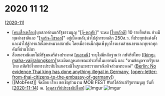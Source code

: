 # 2020 11 12

[[2020-11]]

- [[คนเสื้อเหลือง]]บุกสภาค้านแก้รัฐธรรมนูญ "[[อุ๊-หฤทัย]]" ระดม [[ไทยภักดี]] 10 รายฮือต้าน อ้างมีทุนต่างชาติและ "[[จอร์จ-โซรอส]]" อยู่เบื้องหลัง,นำไปสู่การยกเลิก 250ส.ว. ที่ประยุทธ์แต่งตั้ง และนำไปสู่การแก้เนื้อหาหมวดสถาบัน โดยเมื่อวานนี้กลุ่มเพิ่งุบุกโรงแรมล่าธนาธรและทุบรถทุกคันที่ผ่านไปมา
- สื่อเยอรมนีเผยไม่มีรัฐมนตรีต่างประเทศ [[เยอรมนี]] ระบุไม่มีหลักฐานว่า กษัตริย์ไทย ([[king-maha-vajiralongkorn]])ละเมิดกฎหมายขณะประทับในเยอรมนี และ "ตามข้อมูลจากรัฐบาลไทย กษัตริย์ไทยทรงประทับในเยอรมนีในฐานะพระราชกรณียกิจส่วนพระองค์" ([Berlin: No evidence Thai king has done anything illegal in Germany](https://www.dpa-international.com/topic/berlin-evidence-thai-king-done-anything-illegal-germany-urn%3Anewsml%3Adpa.com%3A20090101%3A201111-99-289605), [[open-letter-from-thai-citizens-to-the-embassy-of-germany]])
- [[MobFest]] จัดม็อบ เรื่อง ขอเชิญร่วมงาน MOB FEST #แก้ได้ถ้าแก้รัฐธรรมนูญ วันที่ [[2020-11-14]] ณ. [[อนุสาวรีย์ประชาธิปไตย]]
    ![Imgur](https://i.imgur.com/5AFyhML.jpg)
    ![Imgur](https://i.imgur.com/JBrLeuQ.png)

[//begin]: # "Autogenerated link references for markdown compatibility"
[2020-11]: 2020-11 "2020 11"
[คนเสื้อเหลือง]: คนเสื้อเหลือง "คนเสื้อเหลือง"
[อุ๊-หฤทัย]: อุ๊-หฤทัย "อุ๊ หฤทัย"
[ไทยภักดี]: ไทยภักดี "ไทยภักดี"
[จอร์จ-โซรอส]: จอร์จ-โซรอส "จอร์จ โซรอส"
[เยอรมนี]: เยอรมนี "เยอรมนี"
[king-maha-vajiralongkorn]: king-maha-vajiralongkorn "King Maha Vajiralongkorn"
[open-letter-from-thai-citizens-to-the-embassy-of-germany]: open-letter-from-thai-citizens-to-the-embassy-of-germany "จดหมายเปิดผนึกจากราษฎรชาวไทย ถึงสถานทูตเยอรมันนี"
[2020-11-14]: 2020-11-14 "2020 11 14"
[อนุสาวรีย์ประชาธิปไตย]: อนุสาวรีย์ประชาธิปไตย "อนุสาวรีย์ประชาธิปไตย"
[//end]: # "Autogenerated link references"